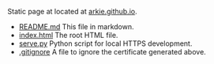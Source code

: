 Static page at located at [arkie.github.io](http://arkie.github.io).

- [README.md](/README.md) This file in markdown.
- [index.html](/index.html) The root HTML file.
- [serve.py](/serve.py) Python script for local HTTPS development.
- [.gitignore](/.gitignore) A file to ignore the certificate generated above.
